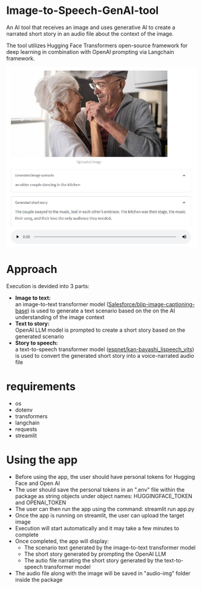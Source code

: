 # Image-to-Speech-GenAI-tool

An AI tool that receives an image and uses generative AI to create a narrated short story in an audio file about the context of the image.

The tool utilizes Hugging Face Transformers open-source framework for deep learning in combination with OpenAI prompting via Langchain framework.

![](audio-img/app-snapshot.jpg)

# Approach

Execution is devided into 3 parts:
- **Image to text:**   
  an image-to-text transformer model ([Salesforce/blip-image-captioning-base](https://huggingface.co/Salesforce/blip-image-captioning-base)) is used to generate a text scenario based on the on the AI understanding of the image context
- **Text to story:**   
  OpenAI LLM model is prompted to create a short story based on the generated scenario
- **Story to speech:**   
  a text-to-speech transformer model ([espnet/kan-bayashi_ljspeech_vits](https://huggingface.co/espnet/kan-bayashi_ljspeech_vits)) is used to convert the generated short story into a voice-narrated audio file

# requirements

- os
- dotenv
- transformers
- langchain
- requests
- streamlit

# Using the app

- Before using the app, the user should have personal tokens for Hugging Face and Open AI
- The user should save the personal tokens in an ".env" file within the package as string objects under object names: HUGGINGFACE_TOKEN and OPENAI_TOKEN
- The user can then run the app using the command: streamlit run app.py
- Once the app is running on streamlit, the user can upload the target image
- Execution will start automatically and it may take a few minutes to complete
- Once completed, the app will display:
  - The scenario text generated by the image-to-text transformer model
  - The short story generated by prompting the OpenAI LLM
  - The autio file narrating the short story generated by the text-to-speech transformer model
- The audio file along with the image will be saved in "audio-img" folder inside the package

